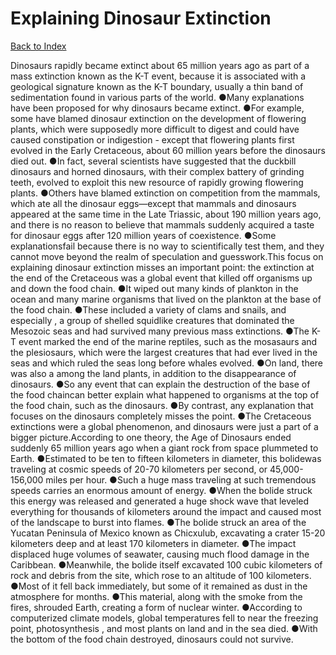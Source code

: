 # Explaining Dinosaur Extinction
[Back to Index](https://github.com/windows10010/tpoExtractor/blob/master/README.md)

Dinosaurs rapidly became extinct about 65 million years ago as part of a mass extinction known as the K-T event, because it is associated with a geological signature known as the K-T boundary, usually a thin band of sedimentation found in various parts of the world. ●Many explanations have been proposed for why dinosaurs became extinct. ●For example, some have blamed dinosaur extinction on the development of flowering plants, which were supposedly more difficult to digest and could have caused constipation or indigestion - except that flowering plants first evolved in the Early Cretaceous, about 60 million years before the dinosaurs died out. ●In fact, several scientists have suggested that the duckbill dinosaurs and horned dinosaurs, with their complex battery of grinding teeth, evolved to exploit this new resource of rapidly growing flowering plants. ●Others have blamed extinction on competition from the mammals, which ate all the dinosaur eggs—except that mammals and dinosaurs appeared at the same time in the Late Triassic, about 190 million years ago, and there is no reason to believe that mammals suddenly acquired a taste for dinosaur eggs after 120 million years of coexistence. ●Some explanationsfail because there is no way to scientifically test them, and they cannot move beyond the realm of speculation and guesswork.This focus on explaining dinosaur extinction misses an important point: the extinction at the end of the Cretaceous was a global event that killed off organisms up and down the food chain. ●It wiped out many kinds of plankton in the ocean and many marine organisms that lived on the plankton at the base of the food chain. ●These included a variety of clams and snails, and especially , a group of shelled squidlike creatures that dominated the Mesozoic seas and had survived many previous mass extinctions. ●The K-T event marked the end of the marine reptiles, such as the mosasaurs and the plesiosaurs, which were the largest creatures that had ever lived in the seas and which ruled the seas long before whales evolved. ●On land, there was also a among the land plants, in addition to the disappearance of dinosaurs. ●So any event that can explain the destruction of the base of the food chaincan better explain what happened to organisms at the top of the food chain, such as the dinosaurs. ●By contrast, any explanation that focuses on the dinosaurs completely misses the point. ●The Cretaceous extinctions were a global phenomenon, and dinosaurs were just a part of a bigger picture.According to one theory, the Age of Dinosaurs ended suddenly 65 million years ago when a giant rock from space plummeted to Earth. ●Estimated to be ten to fifteen kilometers in diameter, this bolidewas traveling at cosmic speeds of 20-70 kilometers per second, or 45,000-156,000 miles per hour. ●Such a huge mass traveling at such tremendous speeds carries an enormous amount of energy. ●When the bolide struck this energy was released and generated a huge shock wave that leveled everything for thousands of kilometers around the impact and caused most of the landscape to burst into flames. ●The bolide struck an area of the Yucatan Peninsula of Mexico known as Chicxulub, excavating a crater 15-20 kilometers deep and at least 170 kilometers in diameter. ●The impact displaced huge volumes of seawater, causing much flood damage in the Caribbean. ●Meanwhile, the bolide itself excavated 100 cubic kilometers of rock and debris from the site, which rose to an altitude of 100 kilometers. ●Most of it fell back immediately, but some of it remained as dust in the atmosphere for months. ●This material, along with the smoke from the fires, shrouded Earth, creating a form of nuclear winter. ●According to computerized climate models, global temperatures fell to near the freezing point, photosynthesis , and most plants on land and in the sea died. ●With the bottom of the food chain destroyed, dinosaurs could not survive.